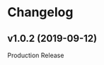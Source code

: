 # Changelog

<!--
	Placeholder for the next version:
	## __WORK IN PROGRESS__
	(at the beginning of a new line )
-->

## v1.0.2 (2019-09-12)
 Production Release

